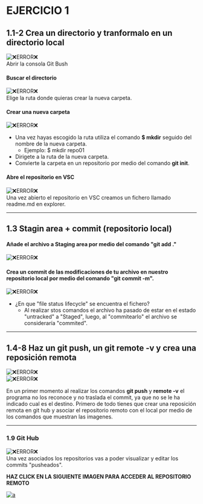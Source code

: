 # EJERCICIO 1 
## 1.1-2 Crea un directorio y tranformalo en un directorio local

![❌ERROR❌](./img/img1.png "Git Bush")  
Abrir la consola Git Bush  
#### Buscar el **directorio**  
![❌ERROR❌](./img/img2.png "$ cd")  
Elige la ruta donde quieras crear la nueva carpeta.    
#### Crear una nueva carpeta   
  ![❌ERROR❌](./img/img3.png "$ repo01")  
* Una vez hayas escogido la ruta utiliza el comando **$ mkdir** seguido del nombre de la nueva carpeta.  
     * Ejemplo: $ mkdir repo01
* Dirigete a la ruta de la nueva carpeta.  
* Convierte la carpeta en un repositorio por medio del comando **git init**.   
#### Abre el repositorio en VSC  
  ![❌ERROR❌](./img/img4.png "$ repo01")  
Una vez abierto el repositorio en VSC creamos un fichero llamado readme.md en explorer.   
*** 
## 1.3 Stagin area + commit (repositorio local) 
#### Añade el archivo a Staging area por medio del comando **"git add ."**
![❌ERROR❌](./img/img6.png "$ repo01") 
#### Crea un commit de las modificaciones de tu archivo en nuestro repositorio local por medio del comando **"git commit -m"**.
![❌ERROR❌](./img/img5.png "$ repo01")  
+ ¿En que "file status lifecycle" se encuentra el fichero?  
    + Al realizar stos comandos el archivo ha pasado de estar en el estado "untracked" a "Staged", luego, al "commitearlo" el archivo se consideraría "commited".  
***
## 1.4-8 Haz un git push, un git remote -v y crea una reposición remota

![❌ERROR❌](./img/img8.png "$ repo01")  
![❌ERROR❌](./img/img9.png "$ repo01")  

En un primer momento al realizar los comandos **git push** y **remote -v** el programa no los reconoce y no traslada el commit, ya que no se le ha indicado cual es el destino. Primero de todo tienes que crear una reposición remota en git hub y asociar el  repositorio remoto con el local por medio de los comandos que muestran las imagenes.  
***  
### 1.9 Git Hub 
![❌ERROR❌](./img/img11.png "$ repo01")  
Una vez asociados los repositorios vas a poder visualizar y editar los commits "pusheados".  
  
**HAZ CLICK EN LA SIGUIENTE IMAGEN PARA ACCEDER AL REPOSITORIO REMOTO**  

  [![a](./img/img12.png)](https://github.com/jowwy99/repo01)
  


